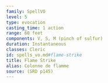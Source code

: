 ```yaml
---
family: SpellVO
level: 5
type: evocation
casting_time: 1 action
range: 60 feet
components: V, S, M (pinch of sulfur)
duration: Instantaneous
classes: Cleric
id: spells_vo.md#flame-strike
title: Flame Strike
alias: Colonne de flamme
source: (SRD p145)
---
```


